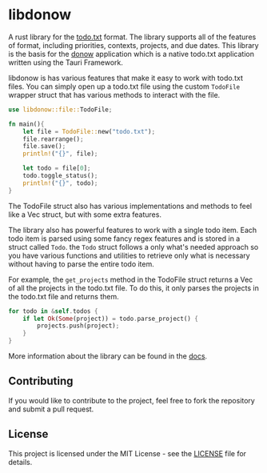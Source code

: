 # libdonow

A rust library for the [todo.txt](https://github.com/todotxt/todo.txt) format.
The library supports all of the features of format, including priorities, contexts, projects, and due dates.
This library is the basis for the [donow](https://github.com/newtoallofthis123/donow) application
which is a native todo.txt application written using the Tauri Framework.

libdonow is has various features that make it easy to work with todo.txt files.
You can simply open up a todo.txt file using the custom `TodoFile` wrapper struct that has 
various methods to interact with the file.

```rust
use libdonow::file::TodoFile;

fn main(){
    let file = TodoFile::new("todo.txt");
    file.rearrange();
    file.save();
    println!("{}", file);

    let todo = file[0];
    todo.toggle_status();
    println!("{}", todo);
}
```
The TodoFile struct also has various implementations and methods to feel like a Vec<Todo> struct, but with some extra features.

The library also has powerful features to work with a single todo item.
Each todo item is parsed using some fancy regex features and is stored in a struct called `Todo`.
the `Todo` struct follows a only what's needed approach so you have various functions and utilities to retrieve only what is necessary
without having to parse the entire todo item.

For example, the `get_projects` method in the TodoFile struct returns a Vec<String> of all the projects in the todo.txt file.
To do this, it only parses the projects in the todo.txt file and returns them.

```rust
for todo in &self.todos {
    if let Ok(Some(project)) = todo.parse_project() {
        projects.push(project);
    }
}
```

More information about the library can be found in the [docs](docs.rs/libdonow).

## Contributing

If you would like to contribute to the project, feel free to fork the repository and submit a pull request.

## License

This project is licensed under the MIT License - see the [LICENSE](LICENSE) file for details.
